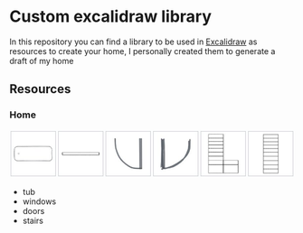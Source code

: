 # Custom excalidraw library

In this repository you can find a library to be used in [Excalidraw](https://excalidraw.com/) as resources to create your home, I personally created them to generate a draft of my home

## Resources

### Home
![home](./home.jpeg)
- tub
- windows
- doors
- stairs
